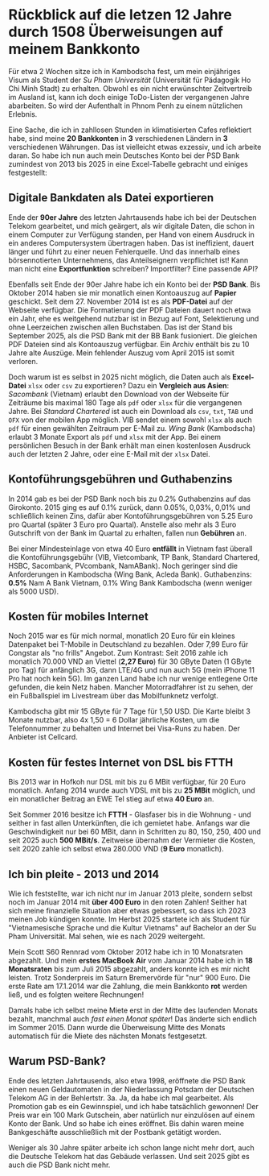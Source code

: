 # Rückblick auf die letzen 12 Jahre durch 1508 Überweisungen auf meinem Bankkonto

Für etwa 2 Wochen sitze ich in Kambodscha fest, um mein einjähriges Visum als Student der _Su Pham Universität_ (Universität für Pädagogik Ho Chi Minh Stadt) zu erhalten. Obwohl es ein nicht erwünschter Zeitvertreib im Ausland ist, kann ich doch einige ToDo-Listen der vergangenen Jahre abarbeiten. So wird der Aufenthalt in Phnom Penh zu einem nützlichen Erlebnis.

Eine Sache, die ich in zahllosen Stunden in klimatisierten Cafes reflektiert habe, sind meine **20 Bankkonten** in **3** verschiedenen Ländern in **3** verschiedenen Währungen. Das ist vielleicht etwas exzessiv, und ich arbeite daran. So habe ich nun auch mein Deutsches Konto bei der PSD Bank zumindest von 2013 bis 2025 in eine Excel-Tabelle gebracht und einiges festgestellt:

## Digitale Bankdaten als Datei exportieren

Ende der **90er Jahre** des letzten Jahrtausends habe ich bei der Deutschen Telekom gearbeitet, und mich geärgert, als wir digitale Daten, die schon in einem Computer zur Verfügung standen, per Hand von einem Ausdruck in ein anderes Computersystem übertragen haben. Das ist ineffizient, dauert länger und führt zu einer neuen Fehlerquelle. Und das innerhalb eines börsennotierten Unternehmens, das Anteilseignern verpflichtet ist! Kann man nicht eine **Exportfunktion** schreiben? Importfilter? Eine passende API?

Ebenfalls seit Ende der 90er Jahre habe ich ein Konto bei der **PSD Bank**. Bis Oktober 2014 haben sie mir monatlich einen Kontoauszug auf **Papier** geschickt. Seit dem 27. November 2014 ist es als **PDF-Datei** auf der Webseite verfügbar. Die Formatierung der PDF Dateien dauert noch etwa ein Jahr, ehe es weitgehend nutzbar ist in Bezug auf Font, Selektierung und ohne Leerzeichen zwischen allen Buchstaben. Das ist der Stand bis September 2025, als die PSD Bank mit der BB Bank fusioniert. Die gleichen PDF Dateien sind als Kontoauszug verfügbar. Ein Archiv enthält bis zu 10 Jahre alte Auszüge. Mein fehlender Auszug vom April 2015 ist somit verloren.

Doch warum ist es selbst in 2025 nicht möglich, die Daten auch als **Excel-Datei** `xlsx` oder `csv` zu exportieren? Dazu ein **Vergleich aus Asien**: _Sacombank_ (Vietnam) erlaubt den Download von der Webseite für Zeiträume bis maximal 180 Tage als `pdf` oder `xlsx` für die vergangenen Jahre. Bei _Standard Chartered_ ist auch ein Download als `csv`, `txt`, `TAB` und `OFX` von der mobilen App möglich. VIB sendet einem sowohl `xlsx` als auch `pdf` für einen gewählten Zeitraum per E-Mail zu. _Wing Bank_ (Kambodscha) erlaubt 3 Monate Export als `pdf` und `xlsx` mit der App. Bei einem persönlichen Besuch in der Bank erhält man einen kostenlosen Ausdruck auch der letzten 2 Jahre, oder eine E-Mail mit der `xlsx` Datei.

## Kontoführungsgebühren und Guthabenzins

In 2014 gab es bei der PSD Bank noch bis zu 0.2% Guthabenzins auf das Girokonto. 2015 ging es auf 0.1% zurück, dann 0.05%, 0,03%, 0,01% und schließlich keinen Zins, dafür aber Kontoführungsgebühren von 5.25 Euro pro Quartal (später 3 Euro pro Quartal). Anstelle also mehr als 3 Euro Gutschrift von der Bank im Quartal zu erhalten, fallen nun **Gebühren** an.

Bei einer Mindesteinlage von etwa 40 Euro **entfällt** in Vietnam fast überall die Kontoführungsgebühr (VIB, Vietcombank, TP Bank, Standard Chartered, HSBC, Sacombank, PVcombank, NamABank). Noch geringer sind die Anforderungen in Kambodscha (Wing Bank, Acleda Bank). Guthabenzins: **0.5%** Nam A Bank Vietnam, 0.1% Wing Bank Kambodscha (wenn weniger als 5000 USD).

## Kosten für mobiles Internet

Noch 2015 war es für mich normal, monatlich 20 Euro für ein kleines Datenpaket bei T-Mobile in Deutschland zu bezahlen. Oder 7,99 Euro für Congstar als "no frills" Angebot. Zum Kontrast: Seit 2016 zahle ich monatlich 70.000 VND an Viettel (**2,27 Euro**) für 30 GByte Daten (1 GByte pro Tag) für anfänglich 3G, dann LTE/4G und nun auch 5G (mein iPhone 11 Pro hat noch kein 5G). Im ganzen Land habe ich nur wenige entlegene Orte gefunden, die kein Netz haben. Mancher Motorradfahrer ist zu sehen, der ein Fußballspiel im Livestream über das Mobilfunknetz verfolgt.

Kambodscha gibt mir 15 GByte für 7 Tage für 1,50 USD. Die Karte bleibt 3 Monate nutzbar, also 4x 1,50 = 6 Dollar jährliche Kosten, um die Telefonnummer zu behalten und Internet bei Visa-Runs zu haben. Der Anbieter ist Cellcard.

## Kosten für festes Internet von DSL bis FTTH

Bis 2013 war in Hofkoh nur DSL mit bis zu 6 MBit verfügbar, für 20 Euro monatlich. Anfang 2014 wurde auch VDSL mit bis zu **25 MBit** möglich, und ein monatlicher Beitrag an EWE Tel stieg auf etwa **40 Euro** an.

Seit Sommer 2016 besitze ich **FTTH** - Glasfaser bis in die Wohnung - und seither in fast allen Unterkünften, die ich gemietet habe. Anfangs war die Geschwindigkeit nur bei 60 MBit, dann in Schritten zu 80, 150, 250, 400 und seit 2025 auch **500 MBit/s**. Zeitweise übernahm der Vermieter die Kosten, seit 2020 zahle ich selbst etwa 280.000 VND (**9 Euro** monatlich).

## Ich bin pleite - 2013 und 2014

Wie ich feststellte, war ich nicht nur im Januar 2013 pleite, sondern selbst noch im Januar 2014 mit **über 400 Euro** in den roten Zahlen! Seither hat sich meine finanzielle Situation aber etwas gebessert, so dass ich 2023 meinen Job kündigen konnte. Im Herbst 2025 startete ich als Student für "Vietnamesische Sprache und die Kultur Vietnams" auf Bachelor an der Su Pham Universität. Mal sehen, wie es nach 2029 weitergeht.

Mein Scott S60 Rennrad vom Oktober 2012 habe ich in 10 Monatsraten abgezahlt. Und mein **erstes MacBook Air** vom Januar 2014 habe ich in **18 Monatsraten** bis zum Juli 2015 abgezahlt, anders konnte ich es mir nicht leisten. Trotz Sonderpreis im Saturn Bremervörde für "nur" 900 Euro. Die erste Rate am 17.1.2014 war die Zahlung, die mein Bankkonto **rot** werden ließ, und es folgten weitere Rechnungen!

Damals habe ich selbst meine Miete erst in der Mitte des laufenden Monats bezahlt, manchmal auch _fast einen Monat später_! Das änderte sich endlich im Sommer 2015. Dann wurde die Überweisung Mitte des Monats automatisch für die Miete des nächsten Monats festgesetzt.

## Warum PSD-Bank?

Ende des letzten Jahrtausends, also etwa 1998, eröffnete die PSD Bank einen neuen Geldautomaten in der Niederlassung Potsdam der Deutschen Telekom AG in der Behlertstr. 3a. Ja, da habe ich mal gearbeitet. Als Promotion gab es ein Gewinnspiel, und ich habe tatsächlich gewonnen! Der Preis war ein 100 Mark Gutschein, aber natürlich nur einzulösen auf einem Konto der Bank. Und so habe ich eines eröffnet. Bis dahin waren meine Bankgeschäfte ausschließlich mit der Postbank getätigt worden.

Weniger als 30 Jahre später arbeite ich schon lange nicht mehr dort, auch die Deutsche Telekom hat das Gebäude verlassen. Und seit 2025 gibt es auch die PSD Bank nicht mehr.
